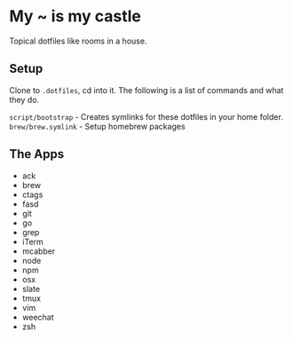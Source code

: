 # My ~ is my castle

Topical dotfiles like rooms in a house.

## Setup

Clone to `.dotfiles`, cd into it. The following is a list of commands and what
they do.

`script/bootstrap` - Creates symlinks for these dotfiles in your home folder.
`brew/brew.symlink` - Setup homebrew packages

## The Apps

* ack
* brew
* ctags
* fasd
* git
* go
* grep
* iTerm 
* mcabber
* node
* npm
* osx
* slate
* tmux
* vim
* weechat
* zsh
